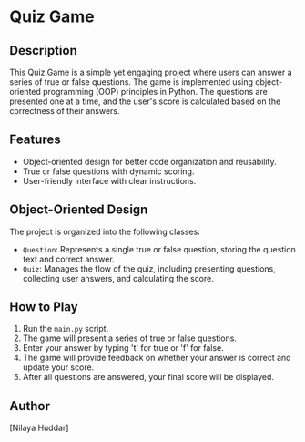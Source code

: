 # Quiz Game

## Description
This Quiz Game is a simple yet engaging project where users can answer a series of true or false questions. The game is implemented using object-oriented programming (OOP) principles in Python. The questions are presented one at a time, and the user's score is calculated based on the correctness of their answers.

## Features
- Object-oriented design for better code organization and reusability.
- True or false questions with dynamic scoring.
- User-friendly interface with clear instructions.

## Object-Oriented Design
The project is organized into the following classes:
- `Question`: Represents a single true or false question, storing the question text and correct answer.
- `Quiz`: Manages the flow of the quiz, including presenting questions, collecting user answers, and calculating the score.

## How to Play
1. Run the `main.py` script.
2. The game will present a series of true or false questions.
3. Enter your answer by typing 't' for true or 'f' for false.
4. The game will provide feedback on whether your answer is correct and update your score.
5. After all questions are answered, your final score will be displayed.

## Author
[Nilaya Huddar]